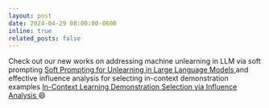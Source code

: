 ```yaml
---
layout: post
date: 2024-04-29 08:00:00-0600
inline: true
related_posts: false
---
```


Check out our new works on addressing machine unlearning in LLM via soft prompting [Soft Prompting for Unlearning in Large Language Models
](https://arxiv.org/abs/2406.12038) and effective influence analysis for selecting in-context demonstration examples [In-Context Learning Demonstration Selection via Influence Analysis
](https://arxiv.org/pdf/2402.11750)  :smile: